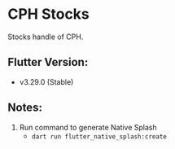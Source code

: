 # CPH Stocks

Stocks handle of CPH.

## Flutter Version:

- v3.29.0 (Stable)

## Notes:

1) Run command to generate Native Splash
    - `dart run flutter_native_splash:create`
